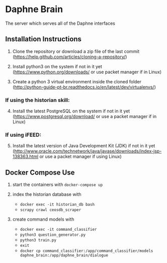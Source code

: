 # Daphne Brain

The server which serves all of the Daphne interfaces

## Installation Instructions

1. Clone the repository or download a zip file of the last commit (https://help.github.com/articles/cloning-a-repository/)

2. Install python3 on the system if not in it yet (https://www.python.org/downloads/ or use packet manager if in Linux)

3. Create a python 3 virtual environment inside the cloned folder (http://python-guide-pt-br.readthedocs.io/en/latest/dev/virtualenvs/)

### If using the historian skill:

4. Install the latest PostgreSQL on the system if not in it yet (https://www.postgresql.org/download/ or use a packet manager if in Linux)

### If using iFEED:

5. Install the latest version of Java Development Kit (JDK) if not in it yet (http://www.oracle.com/technetwork/java/javase/downloads/index-jsp-138363.html or use a packet manager if using Linux)



## Docker Compose Use

1. start the containers with `docker-compose up`

2. index the historian database with

    - `docker exec -it historian_db bash`
    - `scrapy crawl ceosdb_scraper`
    
3. create command models with 

    - `docker exec -it command_classifier`
    - `python3 question_generator.py`
    - `python3 train.py`
    - `exit`
    - `docker cp command_classifier:/app/command_classifier/models daphne_brain:/app/daphne_brain/dialogue`



